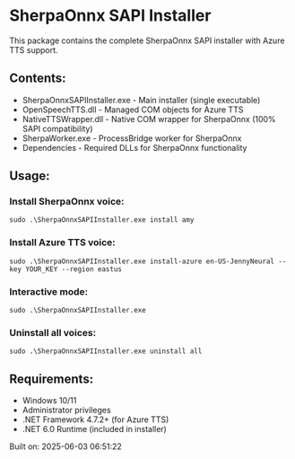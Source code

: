 # SherpaOnnx SAPI Installer

This package contains the complete SherpaOnnx SAPI installer with Azure TTS support.

## Contents:
- SherpaOnnxSAPIInstaller.exe - Main installer (single executable)
- OpenSpeechTTS.dll - Managed COM objects for Azure TTS
- NativeTTSWrapper.dll - Native COM wrapper for SherpaOnnx (100% SAPI compatibility)
- SherpaWorker.exe - ProcessBridge worker for SherpaOnnx
- Dependencies - Required DLLs for SherpaOnnx functionality

## Usage:

### Install SherpaOnnx voice:
`
sudo .\SherpaOnnxSAPIInstaller.exe install amy
`

### Install Azure TTS voice:
`
sudo .\SherpaOnnxSAPIInstaller.exe install-azure en-US-JennyNeural --key YOUR_KEY --region eastus
`

### Interactive mode:
`
sudo .\SherpaOnnxSAPIInstaller.exe
`

### Uninstall all voices:
`
sudo .\SherpaOnnxSAPIInstaller.exe uninstall all
`

## Requirements:
- Windows 10/11
- Administrator privileges
- .NET Framework 4.7.2+ (for Azure TTS)
- .NET 6.0 Runtime (included in installer)

Built on: 2025-06-03 06:51:22
